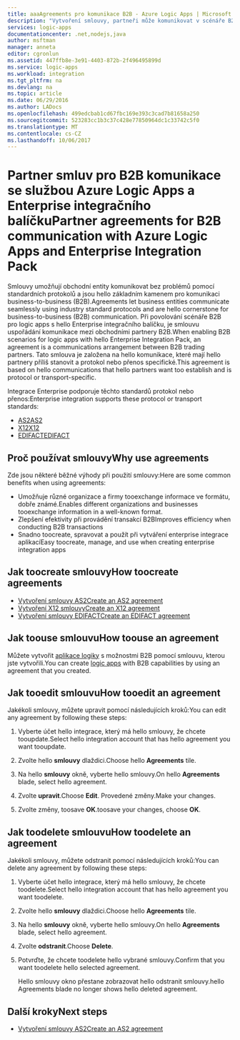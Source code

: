 ```yaml
---
title: aaaAgreements pro komunikace B2B - Azure Logic Apps | Microsoft Docs
description: "Vytvoření smlouvy, partneři může komunikovat v scénáře B2B Azure Logic Apps a hello Enterprise integračního balíčku"
services: logic-apps
documentationcenter: .net,nodejs,java
author: msftman
manager: anneta
editor: cgronlun
ms.assetid: 447ffb8e-3e91-4403-872b-2f496495899d
ms.service: logic-apps
ms.workload: integration
ms.tgt_pltfrm: na
ms.devlang: na
ms.topic: article
ms.date: 06/29/2016
ms.author: LADocs
ms.openlocfilehash: 499edcbab1cd67fbc169e393c3cad7b81658a250
ms.sourcegitcommit: 523283cc1b3c37c428e77850964dc1c33742c5f0
ms.translationtype: MT
ms.contentlocale: cs-CZ
ms.lasthandoff: 10/06/2017
---
```

# <a name="partner-agreements-for-b2b-communication-with-azure-logic-apps-and-enterprise-integration-pack"></a><span data-ttu-id="eac4f-103">Partner smluv pro B2B komunikace se službou Azure Logic Apps a Enterprise integračního balíčku</span><span class="sxs-lookup"><span data-stu-id="eac4f-103">Partner agreements for B2B communication with Azure Logic Apps and Enterprise Integration Pack</span></span>

<span data-ttu-id="eac4f-104">Smlouvy umožňují obchodní entity komunikovat bez problémů pomocí standardních protokolů a jsou hello základním kamenem pro komunikaci business-to-business (B2B).</span><span class="sxs-lookup"><span data-stu-id="eac4f-104">Agreements let business entities communicate seamlessly using industry standard protocols and are hello cornerstone for business-to-business (B2B) communication.</span></span> <span data-ttu-id="eac4f-105">Při povolování scénáře B2B pro logic apps s hello Enterprise integračního balíčku, je smlouvu uspořádání komunikace mezi obchodními partnery B2B.</span><span class="sxs-lookup"><span data-stu-id="eac4f-105">When enabling B2B scenarios for logic apps with hello Enterprise Integration Pack, an agreement is a communications arrangement between B2B trading partners.</span></span> <span data-ttu-id="eac4f-106">Tato smlouva je založena na hello komunikace, které mají hello partnery příliš stanovit a protokol nebo přenos specifické.</span><span class="sxs-lookup"><span data-stu-id="eac4f-106">This agreement is based on hello communications that hello partners want too establish and is protocol or transport-specific.</span></span>

<span data-ttu-id="eac4f-107">Integrace Enterprise podporuje těchto standardů protokol nebo přenos:</span><span class="sxs-lookup"><span data-stu-id="eac4f-107">Enterprise integration supports these protocol or transport standards:</span></span>

* [<span data-ttu-id="eac4f-108">AS2</span><span class="sxs-lookup"><span data-stu-id="eac4f-108">AS2</span></span>](logic-apps-enterprise-integration-as2.md)
* [<span data-ttu-id="eac4f-109">X12</span><span class="sxs-lookup"><span data-stu-id="eac4f-109">X12</span></span>](logic-apps-enterprise-integration-x12.md)
* [<span data-ttu-id="eac4f-110">EDIFACT</span><span class="sxs-lookup"><span data-stu-id="eac4f-110">EDIFACT</span></span>](logic-apps-enterprise-integration-edifact.md)

## <a name="why-use-agreements"></a><span data-ttu-id="eac4f-111">Proč používat smlouvy</span><span class="sxs-lookup"><span data-stu-id="eac4f-111">Why use agreements</span></span>

<span data-ttu-id="eac4f-112">Zde jsou některé běžné výhody při použití smlouvy:</span><span class="sxs-lookup"><span data-stu-id="eac4f-112">Here are some common benefits when using agreements:</span></span>

* <span data-ttu-id="eac4f-113">Umožňuje různé organizace a firmy tooexchange informace ve formátu, dobře známé.</span><span class="sxs-lookup"><span data-stu-id="eac4f-113">Enables different organizations and businesses tooexchange information in a well-known format.</span></span>
* <span data-ttu-id="eac4f-114">Zlepšení efektivity při provádění transakcí B2B</span><span class="sxs-lookup"><span data-stu-id="eac4f-114">Improves efficiency when conducting B2B transactions</span></span>
* <span data-ttu-id="eac4f-115">Snadno toocreate, spravovat a použít při vytváření enterprise integrace aplikací</span><span class="sxs-lookup"><span data-stu-id="eac4f-115">Easy toocreate, manage, and use when creating enterprise integration apps</span></span>

## <a name="how-toocreate-agreements"></a><span data-ttu-id="eac4f-116">Jak toocreate smlouvy</span><span class="sxs-lookup"><span data-stu-id="eac4f-116">How toocreate agreements</span></span>

* [<span data-ttu-id="eac4f-117">Vytvoření smlouvy AS2</span><span class="sxs-lookup"><span data-stu-id="eac4f-117">Create an AS2 agreement</span></span>](logic-apps-enterprise-integration-as2.md)
* [<span data-ttu-id="eac4f-118">Vytvoření X12 smlouvy</span><span class="sxs-lookup"><span data-stu-id="eac4f-118">Create an X12 agreement</span></span>](logic-apps-enterprise-integration-x12.md)
* [<span data-ttu-id="eac4f-119">Vytvoření smlouvy EDIFACT</span><span class="sxs-lookup"><span data-stu-id="eac4f-119">Create an EDIFACT agreement</span></span>](logic-apps-enterprise-integration-edifact.md)

## <a name="how-toouse-an-agreement"></a><span data-ttu-id="eac4f-120">Jak toouse smlouvu</span><span class="sxs-lookup"><span data-stu-id="eac4f-120">How toouse an agreement</span></span>

<span data-ttu-id="eac4f-121">Můžete vytvořit [aplikace logiky](logic-apps-what-are-logic-apps.md "Další informace o Logic apps") s možnostmi B2B pomocí smlouvu, kterou jste vytvořili.</span><span class="sxs-lookup"><span data-stu-id="eac4f-121">You can create [logic apps](logic-apps-what-are-logic-apps.md "Learn about Logic apps") with B2B capabilities by using an agreement that you created.</span></span>

## <a name="how-tooedit-an-agreement"></a><span data-ttu-id="eac4f-122">Jak tooedit smlouvu</span><span class="sxs-lookup"><span data-stu-id="eac4f-122">How tooedit an agreement</span></span>

<span data-ttu-id="eac4f-123">Jakékoli smlouvy, můžete upravit pomocí následujících kroků:</span><span class="sxs-lookup"><span data-stu-id="eac4f-123">You can edit any agreement by following these steps:</span></span>

1. <span data-ttu-id="eac4f-124">Vyberte účet hello integrace, který má hello smlouvy, že chcete tooupdate.</span><span class="sxs-lookup"><span data-stu-id="eac4f-124">Select hello integration account that has hello agreement you want tooupdate.</span></span>

2. <span data-ttu-id="eac4f-125">Zvolte hello **smlouvy** dlaždici.</span><span class="sxs-lookup"><span data-stu-id="eac4f-125">Choose hello **Agreements** tile.</span></span>

3. <span data-ttu-id="eac4f-126">Na hello **smlouvy** okně, vyberte hello smlouvy.</span><span class="sxs-lookup"><span data-stu-id="eac4f-126">On hello **Agreements** blade, select hello agreement.</span></span>

4. <span data-ttu-id="eac4f-127">Zvolte **upravit**.</span><span class="sxs-lookup"><span data-stu-id="eac4f-127">Choose **Edit**.</span></span> <span data-ttu-id="eac4f-128">Provedené změny.</span><span class="sxs-lookup"><span data-stu-id="eac4f-128">Make your changes.</span></span>

5. <span data-ttu-id="eac4f-129">Zvolte změny, toosave **OK**.</span><span class="sxs-lookup"><span data-stu-id="eac4f-129">toosave your changes, choose **OK**.</span></span>

## <a name="how-toodelete-an-agreement"></a><span data-ttu-id="eac4f-130">Jak toodelete smlouvu</span><span class="sxs-lookup"><span data-stu-id="eac4f-130">How toodelete an agreement</span></span>

<span data-ttu-id="eac4f-131">Jakékoli smlouvy, můžete odstranit pomocí následujících kroků:</span><span class="sxs-lookup"><span data-stu-id="eac4f-131">You can delete any agreement by following these steps:</span></span>

1. <span data-ttu-id="eac4f-132">Vyberte účet hello integrace, který má hello smlouvy, že chcete toodelete.</span><span class="sxs-lookup"><span data-stu-id="eac4f-132">Select hello integration account that has hello agreement you want toodelete.</span></span>
2. <span data-ttu-id="eac4f-133">Zvolte hello **smlouvy** dlaždici.</span><span class="sxs-lookup"><span data-stu-id="eac4f-133">Choose hello **Agreements** tile.</span></span>
3. <span data-ttu-id="eac4f-134">Na hello **smlouvy** okně, vyberte hello smlouvy.</span><span class="sxs-lookup"><span data-stu-id="eac4f-134">On hello **Agreements** blade, select hello agreement.</span></span>
4. <span data-ttu-id="eac4f-135">Zvolte **odstranit**.</span><span class="sxs-lookup"><span data-stu-id="eac4f-135">Choose **Delete**.</span></span>
5. <span data-ttu-id="eac4f-136">Potvrďte, že chcete toodelete hello vybrané smlouvy.</span><span class="sxs-lookup"><span data-stu-id="eac4f-136">Confirm that you want toodelete hello selected agreement.</span></span>

    <span data-ttu-id="eac4f-137">Hello smlouvy okno přestane zobrazovat hello odstranit smlouvy.</span><span class="sxs-lookup"><span data-stu-id="eac4f-137">hello Agreements blade no longer shows hello deleted agreement.</span></span>

## <a name="next-steps"></a><span data-ttu-id="eac4f-138">Další kroky</span><span class="sxs-lookup"><span data-stu-id="eac4f-138">Next steps</span></span>
* [<span data-ttu-id="eac4f-139">Vytvoření smlouvy AS2</span><span class="sxs-lookup"><span data-stu-id="eac4f-139">Create an AS2 agreement</span></span>](logic-apps-enterprise-integration-as2.md)

